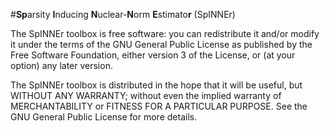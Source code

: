 #**Sp**arsity **I**nducing **N**uclear-**N**orm **E**stimato**r** (SpINNEr)



The SpINNEr toolbox is free software: you can redistribute it and/or 
modify it under the terms of the GNU General Public License as published 
by the Free Software Foundation, either version 3 of the License, or
(at your option) any later version.
 
The SpINNEr toolbox is distributed in the hope that it will be useful,
but WITHOUT ANY WARRANTY; without even the implied warranty of
MERCHANTABILITY or FITNESS FOR A PARTICULAR PURPOSE.  See the
GNU General Public License for more details.
